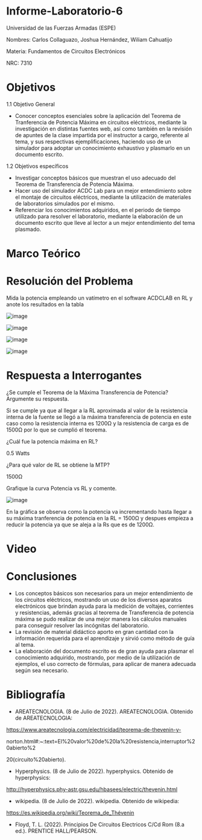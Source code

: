# Informe-Laboratorio-6
Universidad de las Fuerzas Armadas (ESPE)

Nombres: Carlos Collaguazo, Joshua Hernández, Wiliam Cahuatijo

Materia: Fundamentos de Circuitos Electrónicos

NRC: 7310

# Objetivos

1.1 Objetivo General

* Conocer conceptos esenciales sobre la aplicación del Teorema de Tranferencia de Potencia Máxima en circuitos eléctricos, mediante la investigación en distintas fuentes web, así como también en la revisión de apuntes de la clase impartida por el instructor a cargo, referente al tema, y sus respectivas ejemplificaciones, haciendo uso de un simulador para adoptar un conocimiento exhaustivo y plasmarlo en un documento escrito.

1.2 Objetivos específicos

* Investigar conceptos básicos que muestran el uso adecuado del Teorema de Transferencia de Potencia Máxima.
* Hacer uso del simulador ACDC Lab para un mejor entendimiento sobre el montaje de circuitos eléctricos, mediante la utilización de materiales de laboratorios simulados por el mismo.
* Referenciar los conocimientos adquiridos, en el periodo de tiempo utilizado para resolver el laboratorio, mediante la elaboración de un documento escrito que lleve al lector a un mejor entendimiento del tema plasmado.

# Marco Teórico

# Resolución del Problema

Mida la potencia empleando un vatímetro en el software ACDCLAB en RL y anote
los resultados en la tabla

![image](https://user-images.githubusercontent.com/105675868/179265190-cfac7429-b936-420a-8c8c-12b002781990.png)

![image](https://user-images.githubusercontent.com/105675868/179265228-fb4ffbed-57dd-454a-8cbf-15aec4046827.png)

![image](https://user-images.githubusercontent.com/105675868/179265325-58a9dc3c-8c6e-4262-89e9-f2b59610abde.png)

![image](https://user-images.githubusercontent.com/105675868/179265371-d58d961d-a435-42ca-846f-9554fdf22413.png)

# Respuesta a Interrogantes

¿Se cumple el Teorema de la Máxima Transferencia de Potencia? Argumente su
respuesta.

Si se cumple ya que al llegar a la RL aproximada al valor de la resistencia interna de la fuente se llegó a la máxima transferencia de potencia en este caso como la resistencia interna es 1200Ω y la resistencia de carga es de 1500Ω por lo que se cumplió el teorema.

¿Cuál fue la potencia máxima en RL? 

0.5 Watts

¿Para qué valor de RL se obtiene la MTP?

1500Ω

Grafique la curva Potencia vs RL y comente.

![image](https://user-images.githubusercontent.com/105675868/179265616-e76bcac3-956d-4c3f-89db-f317b7791a84.png)

En la gráfica se observa como la potencia va incrementando hasta llegar a su máxima tranferencia de potencia en la RL = 1500Ω y despues empieza a reducir la potencia ya que se aleja a la Rs que es de 1200Ω.

# Video

# Conclusiones

* Los conceptos básicos son necesarios para un mejor entendimiento de los circuitos eléctricos, mostrando un uso de los diversos aparatos electrónicos que brindan ayuda para la medición de voltajes, corrientes y resistencias, además gracias al teorema de Transferencia de potencia máxima se pudo realizar de una mejor manera los cálculos manuales para conseguir resolver las incógnitas del laboratorio.
* La revisión de material didáctico aporto en gran cantidad con la información requerida para el aprendizaje y sirvió como método de guía al tema.
* La elaboración del documento escrito es de gran ayuda para plasmar el conocimiento adquirido, mostrando, por medio de la utilización de ejemplos, el uso correcto de fórmulas, para aplicar de manera adecuada según sea necesario.

# Bibliografía

* AREATECNOLOGIA. (8 de Julio de 2022). AREATECNOLOGIA. Obtenido de AREATECNOLOGIA:

https://www.areatecnologia.com/electricidad/teorema-de-thevenin-y-

norton.html#:~:text=El%20valor%20de%20la%20resistencia,interruptor%20abierto%2

20(circuito%20abierto).

* Hyperphysics. (8 de Julio de 2022). hyperphysics. Obtenido de hyperphysics:

http://hyperphysics.phy-astr.gsu.edu/hbasees/electric/thevenin.html

* wikipedia. (8 de Julio de 2022). wikipedia. Obtenido de wikipedia:

https://es.wikipedia.org/wiki/Teorema_de_Thévenin

* Floyd, T. L. (2022). Principios De Circuitos Electricos C/Cd Rom (8.a ed.). PRENTICE HALL/PEARSON.







